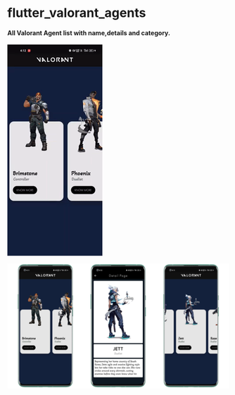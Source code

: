 # flutter_valorant_agents

#### All Valorant Agent list with name,details and category.
![](https://github.com/Akash-ptl/flutter_valorant_agents/blob/master/images/giphy.gif)

![](https://github.com/Akash-ptl/flutter_valorant_agents/blob/master/images/Valo.png)
